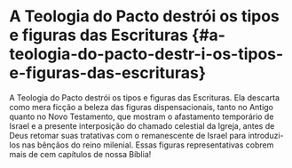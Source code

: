 # A Teologia do Pacto destrói os tipos e figuras das Escrituras {#a-teologia-do-pacto-destr-i-os-tipos-e-figuras-das-escrituras}

A Teologia do Pacto destrói os tipos e figuras das Escrituras. Ela descarta como mera ficção a beleza das figuras dispensacionais, tanto no Antigo quanto no Novo Testamento, que mostram o afastamento temporário de Israel e a presente interposição do chamado celestial da Igreja, antes de Deus retomar suas tratativas com o remanescente de Israel para introduzi-los nas bênçãos do reino milenial. Essas figuras representativas cobrem mais de cem capítulos de nossa Bíblia!